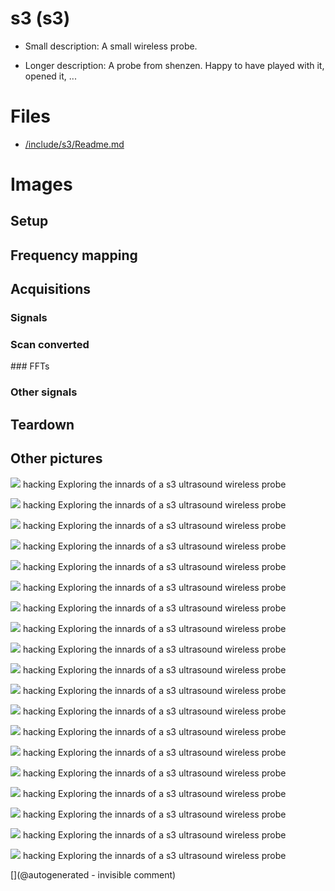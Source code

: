 # s3 (s3)

* Small description: A small wireless probe.

* Longer description: A probe from shenzen. Happy to have played with it, opened it, ...

# Files

* [/include/s3/Readme.md](/include/s3/Readme.md)


# Images

## Setup 

## Frequency mapping 

## Acquisitions 

### Signals 

### Scan converted 

### FFTs 

### Other signals 

## Teardown 

## Other pictures 

![](/include/s3/counter/IMAG008.png)
hacking
Exploring the innards of a s3 ultrasound wireless probe

![](/include/s3/counter/IMAG009.png)
hacking
Exploring the innards of a s3 ultrasound wireless probe

![](/include/s3/images/s320170917_122639.jpg)
hacking
Exploring the innards of a s3 ultrasound wireless probe

![](/include/s3/images/201804/IMG_20180404_221820.jpg)
hacking
Exploring the innards of a s3 ultrasound wireless probe

![](/include/s3/counter/IMAG007.png)
hacking
Exploring the innards of a s3 ultrasound wireless probe

![](/include/s3/images/201804/IMG_20180404_221542.jpg)
hacking
Exploring the innards of a s3 ultrasound wireless probe

![](/include/s3/images/201804/IMG_20180404_222155.jpg)
hacking
Exploring the innards of a s3 ultrasound wireless probe

![](/include/s3/counter/IMAG003.png)
hacking
Exploring the innards of a s3 ultrasound wireless probe

![](/include/s3/images/201804/IMG_20180404_221555.jpg)
hacking
Exploring the innards of a s3 ultrasound wireless probe

![](/include/s3/counter/IMAG004.png)
hacking
Exploring the innards of a s3 ultrasound wireless probe

![](/include/s3/images/201804/IMG_20180404_221715.jpg)
hacking
Exploring the innards of a s3 ultrasound wireless probe

![](/include/s3/images/201804/IMG_20180404_221945.jpg)
hacking
Exploring the innards of a s3 ultrasound wireless probe

![](/include/s3/images/201804/IMG_20180404_221657.jpg)
hacking
Exploring the innards of a s3 ultrasound wireless probe

![](/include/s3/images/201804/IMG_20180404_221611.jpg)
hacking
Exploring the innards of a s3 ultrasound wireless probe

![](/include/s3/images/s320170917_121608.jpg)
hacking
Exploring the innards of a s3 ultrasound wireless probe

![](/include/s3/images/s320170917_121615.jpg)
hacking
Exploring the innards of a s3 ultrasound wireless probe

![](/include/s3/images/201804/IMG_20180404_222007.jpg)
hacking
Exploring the innards of a s3 ultrasound wireless probe

![](/include/s3/pulser/IMAG001.png)
hacking
Exploring the innards of a s3 ultrasound wireless probe

![](/include/s3/images/s320170917_121404.jpg)
hacking
Exploring the innards of a s3 ultrasound wireless probe





[](@autogenerated - invisible comment)